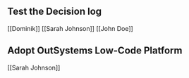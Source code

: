 
## Test the Decision log
[[Dominik]] [[Sarah Johnson]] [[John Doe]]


## Adopt OutSystems Low-Code Platform
[[Sarah Johnson]]
